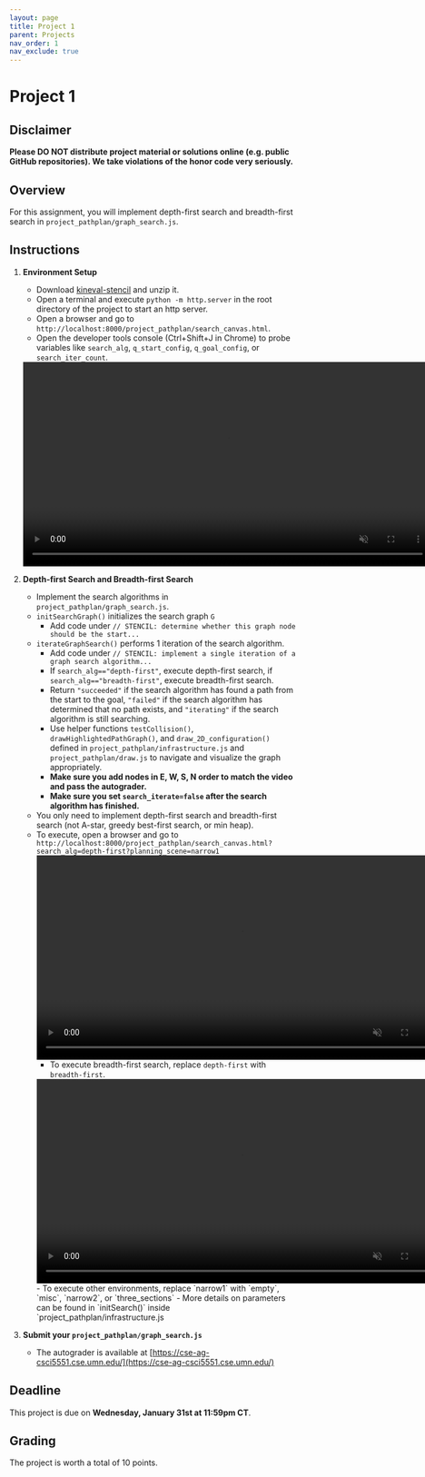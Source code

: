 ```yaml
---
layout: page
title: Project 1
parent: Projects
nav_order: 1
nav_exclude: true
---
```

 
# Project 1

## Disclaimer

<b> Please DO NOT distribute project material or solutions online (e.g. public GitHub repositories). We take violations of the honor code very seriously. </b>

## Overview
For this assignment, you will implement depth-first search and breadth-first search in `project_pathplan/graph_search.js`.

## Instructions

1. <b>Environment Setup</b>
    - Download [kineval-stencil](/CSCI5551-Spr24/assets/projects/kineval-stencil.zip) and unzip it.
    - Open a terminal and execute `python -m http.server` in the root directory of the project to start an http server.
    - Open a browser and go to `http://localhost:8000/project_pathplan/search_canvas.html`.
    - Open the developer tools console (Ctrl+Shift+J in Chrome) to probe variables like `search_alg`, `q_start_config`, `q_goal_config`, or `search_iter_count`.

    <video width="720" muted controls>
        <source src="/CSCI5551-Spr24/assets/projects/P1/environment.mp4" type="video/mp4">
    </video>

2. <b>Depth-first Search and Breadth-first Search</b>

    - Implement the search algorithms in `project_pathplan/graph_search.js`.
    - `initSearchGraph()` initializes the search graph `G`
        - Add code under `// STENCIL: determine whether this graph node should be the start...`
    - `iterateGraphSearch()` performs 1 iteration of the search algorithm.
        - Add code under `// STENCIL: implement a single iteration of a graph search algorithm...`
        - If `search_alg=="depth-first"`, execute depth-first search, if `search_alg=="breadth-first"`, execute breadth-first search.
        - Return `"succeeded"` if the search algorithm has found a path from the start to the goal, `"failed"` if the search algorithm has determined that no path exists, and `"iterating"` if the search algorithm is still searching.
        - Use helper functions `testCollision()`, `drawHighlightedPathGraph()`, and `draw_2D_configuration()` defined in `project_pathplan/infrastructure.js`  and `project_pathplan/draw.js` to navigate and visualize the graph appropriately.
        - <b>Make sure you add nodes in E, W, S, N order to match the video and pass the autograder.</b>
        - <b>Make sure you set `search_iterate=false` after the search algorithm has finished.</b>
    - You only need to implement depth-first search and breadth-first search (not A-star, greedy best-first search, or min heap).
    - To execute, open a browser and go to `http://localhost:8000/project_pathplan/search_canvas.html?search_alg=depth-first?planning_scene=narrow1`
        <video width="720" muted controls>
            <source src="/CSCI5551-Spr24/assets/projects/P1/depth-first.mp4" type="video/mp4">
        </video>
        - To execute breadth-first search, replace `depth-first` with `breadth-first`.
        <video width="720" muted controls>
            <source src="/CSCI5551-Spr24/assets/projects/P1/breadth-first.mp4" type="video/mp4">
        </video>
        - To execute other environments, replace `narrow1` with `empty`, `misc`, `narrow2`, or `three_sections`
        - More details on parameters can be found in `initSearch()` inside `project_pathplan/infrastructure.js

3. <b>Submit your `project_pathplan/graph_search.js`</b>
    - The autograder is available at [https://cse-ag-csci5551.cse.umn.edu/](https://cse-ag-csci5551.cse.umn.edu/)

## Deadline

This project is due on <b>Wednesday, January 31st at 11:59pm CT</b>.

## Grading

The project is worth a total of 10 points.